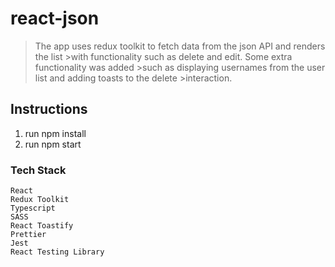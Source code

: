 # react-json

>The app uses redux toolkit to fetch data from the json API and renders the list >with functionality such as delete and edit. Some extra functionality was added >such as displaying usernames from the user list and adding toasts to the delete >interaction.

## Instructions

1. run npm install
2. run npm start

### Tech Stack

    React
    Redux Toolkit
    Typescript
    SASS
    React Toastify
    Prettier
    Jest
    React Testing Library
